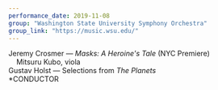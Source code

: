 ```yaml
---
performance_date: 2019-11-08
group: "Washington State University Symphony Orchestra"
group_link: "https://music.wsu.edu/"
---
```

Jeremy Crosmer — _Masks: A Heroine's Tale_ (NYC Premiere)<br/>
&nbsp;&nbsp;&nbsp;&nbsp;Mitsuru Kubo, viola<br/>
Gustav Holst — Selections from _The Planets_ <br/>
*CONDUCTOR<br/>

